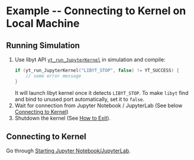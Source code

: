 # Example -- Connecting to Kernel on Local Machine

## Running Simulation

1. Use libyt API [`yt_run_JupyterKernel`](../../libyt-api/yt_run_jupyterkernel.md#yt-run-jupyterkernel) in simulation and compile:
   ```c++
   if (yt_run_JupyterKernel("LIBYT_STOP", false) != YT_SUCCESS) {
       // some error message
   }
   ```
   It will launch libyt kernel once it detects `LIBYT_STOP`.
   To make `libyt` find and bind to unused port automatically, set it to `false`.
2. Wait for connection from Jupyter Notebook / JupyterLab (See below [Connecting to Kernel](#connecting-to-kernel))
3. Shutdown the kernel (See [How to Exit](./jupyter-notebook-access.md#how-to-exit)). 

## Connecting to Kernel

Go through [Starting Jupyter Notebook/JupyterLab](./jupyter-notebook-access.md#starting-jupyter-notebook-jupyterlab).
